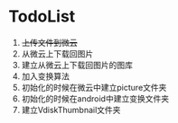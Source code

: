 # TodoList
1. ~~上传文件到微云~~
2. 从微云上下载回图片
3. 建立从微云上下载回图片的图库
4. 加入变换算法
5. 初始化的时候在微云中建立picture文件夹
6. 初始化的时候在android中建立变换文件夹
7. 建立VdiskThumbnail文件夹